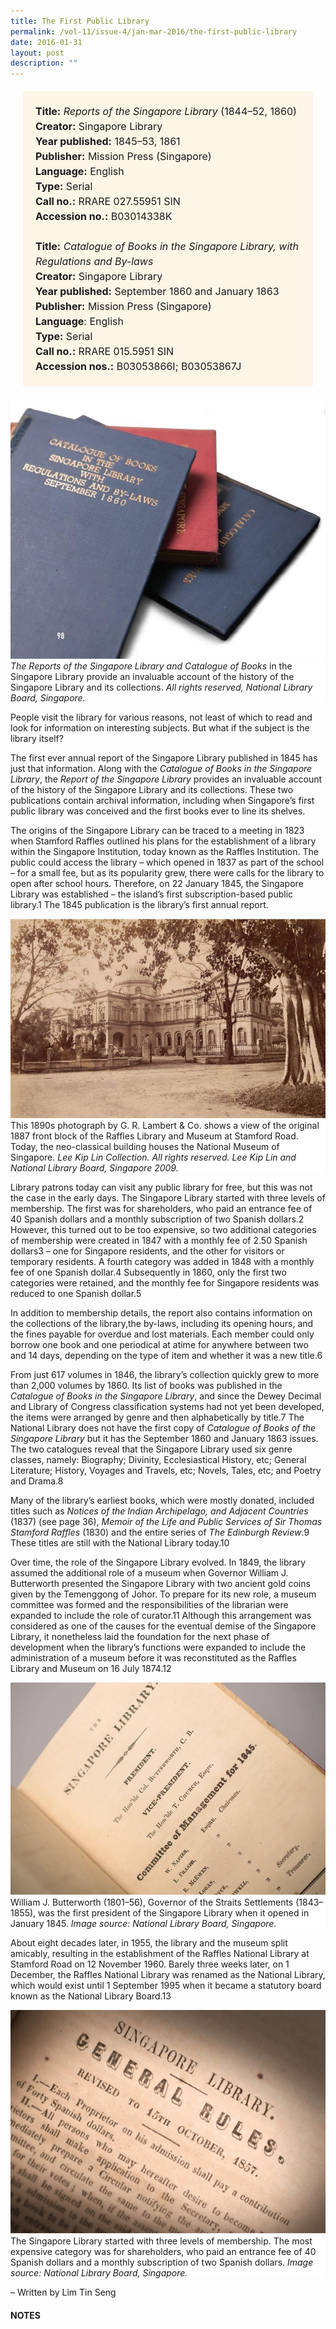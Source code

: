 ```yaml
---
title: The First Public Library
permalink: /vol-11/issue-4/jan-mar-2016/the-first-public-library
date: 2016-01-31
layout: post
description: ""
---
```

<span style="background-colour: #fdf5e6; padding: 20px; margin: 20px; background:#fdf5e6; display:block; font-size:1rem; line-height:1.5rem;"> 
	<b>Title:</b> <i>Reports of the Singapore Library</i> 
(1844–52, 1860)<br>
<b>Creator:</b> Singapore Library<br>
<b>Year published:</b> 1845–53, 1861<br>
<b>Publisher:</b> Mission Press (Singapore)<br>
<b>Language:</b> English<br>
<b>Type:</b> Serial<br>
<b>Call no.:</b> RRARE 027.55951 SIN<br>
<b>Accession no.:</b> B03014338K
	<br><br>
<b>Title:</b> <i>Catalogue of Books in the Singapore 
	Library, with Regulations and By-laws</i><br>
<b>Creator:</b> Singapore Library<br>
<b>Year published:</b> September 1860 and January 1863
<b>Publisher:</b> Mission Press (Singapore)<br>
<b>Language</b>: English<br>
<b>Type:</b> Serial<br>
<b>Call no.:</b> RRARE 015.5951 SIN<br>
<b>Accession nos.:</b> B03053866I; B03053867J
</span>

<img src="/images/vol-11-issue-4/the-first-public-library/L1.JPG">
<div style="background-color: white;"><i>The Reports of the Singapore Library and Catalogue of Books</i> in the Singapore Library provide an invaluable account of the history of the Singapore Library and its collections. <i>All rights reserved, National Library Board, Singapore.</i></div>

People visit the library for various reasons, not least of which to read and look for information on interesting subjects. But what if the subject is the library itself?

The first ever annual report of the Singapore Library published in 1845 has just that information. Along with the *Catalogue of Books in the Singapore Library*, the 
*Report of the Singapore Library* provides an invaluable account of the history of the Singapore Library and its collections. These two publications contain archival information, including when Singapore’s first public 
library was conceived and the first books ever to line its shelves.

The origins of the Singapore Library can be traced to a meeting in 1823 when Stamford Raffles outlined his plans for the establishment of a library within the Singapore Institution, today known as the Raffles Institution. The public could access the library – which opened in 1837 as part of the school – for a small fee, but as its popularity grew, there were calls for the library to open after school hours. Therefore, on 22 January 
1845, the Singapore Library was established – the island’s first subscription-based public library.1 The 1845 publication is the library’s first annual report.

<img src="/images/vol-11-issue-4/the-first-public-library/L2.JPG">
<div style="background-color: white;"> This 1890s photograph by G. R. Lambert & Co. shows a view 
of the original 1887 front block of the Raffles Library and Museum at Stamford Road. Today, the neo-classical building houses the National Museum of Singapore. <i>Lee Kip Lin Collection. All rights reserved. Lee Kip Lin and National Library Board, Singapore 2009.</i></div>

Library patrons today can visit any public library for free, but this was not the case in the early days. The Singapore Library started with three levels of membership. The first was for shareholders, who paid an entrance fee of 40 Spanish dollars and a monthly subscription of two Spanish dollars.2 However, this turned out to be too expensive, so two additional categories of membership were created in 1847 with a monthly fee of 2.50 Spanish dollars3 – one for Singapore residents, and the other for visitors or temporary residents. A fourth category was added in 1848 with a monthly fee of one Spanish dollar.4 Subsequently in 1860, only the first two categories were retained, and 
the monthly fee for Singapore residents was reduced to one Spanish dollar.5

In addition to membership details, the report also contains information on the collections of the library,the by-laws, including its opening hours, and the fines payable for overdue and lost materials. Each member 
could only borrow one book and one periodical at atime for anywhere between two and 14 days, depending on the type of item and whether it was a new title.6

From just 617 volumes in 1846, the library’s collection quickly grew to more than 2,000 volumes by 1860. Its list of books was published in the *Catalogue of Books in 
the Singapore Library*, and since the Dewey Decimal and Library of Congress classification systems had not yet been developed, the items were arranged by genre and then alphabetically by title.7 The National Library does not have the first copy of *Catalogue of Books of the Singapore Library* but it has the September 1860 and January 1863 issues. The two catalogues reveal that the Singapore Library used six genre classes, namely: Biography; Divinity, Ecclesiastical History, etc; General Literature; History, Voyages and Travels, etc; Novels, Tales, etc; and Poetry and Drama.8

Many of the library’s earliest books, which were mostly donated, included titles such as *Notices of the Indian Archipelago, and Adjacent Countries* (1837) (see page 36), *Memoir of the Life and Public Services of Sir Thomas Stamford Raffles* (1830) and the entire series of *The Edinburgh Review*.9 These titles are still with the National Library today.10

Over time, the role of the Singapore Library evolved. In 1849, the library assumed the additional role of a museum when Governor William J. Butterworth presented the Singapore Library with two ancient gold coins given by the Temenggong of Johor. To prepare for its new role, a museum committee was formed and 
the responsibilities of the librarian were expanded to include the role of curator.11 Although this arrangement was considered as one of the causes for the eventual demise of the Singapore Library, it nonetheless laid the foundation for the next phase of development when the library’s functions were expanded to include the administration of a museum before it was reconstituted 
as the Raffles Library and Museum on 16 July 1874.12

<img src="/images/vol-11-issue-4/the-first-public-library/L3.JPG">
<div style="background-color: white;">William J. Butterworth (1801–56), Governor of the Straits 
Settlements (1843–1855), was the first president of the Singapore Library when it opened in January 1845. <i>Image source: National Library Board, Singapore.</i></div>

About eight decades later, in 1955, the library and the museum split amicably, resulting in the establishment of the Raffles National Library at Stamford Road on 12 November 1960. Barely three weeks later, on 1 December, the Raffles National Library was renamed as the National Library, which would exist until 1 September 1995 when it became a statutory board known as the 
National Library Board.13

<img src="/images/vol-11-issue-4/the-first-public-library/L4.JPG">
<div style="background-color: white;">The Singapore Library started with three levels of membership. 
The most expensive category was for shareholders, who paid an entrance fee of 40 Spanish dollars and a monthly subscription of two Spanish dollars. <i>Image source: National Library Board, Singapore.</i></div>

– Written by Lim Tin Seng

#### **NOTES**
[^1]:Seet, K. K. (1983). [*A place for the people*](http://eservice.nlb.gov.sg/item_holding_s.aspx?bid=4082325) (pp. 5–8). Singapore: Times Books International. Call no.: RSING 027.55957 SEE-[LIB]
[^2]:Singapore Library. (1847). [*The second report of the Singapore Library 1846*](https://eresources.nlb.gov.sg/printheritage/detail/3c12fae7-bfb5-4524-ab57-892031e43abc.aspx) (pp. 4-5).  Singapore: Singapore Library. Microfilm: NL 5040
[^3]:[Seet](https://eservice.nlb.gov.sg/item_holding.aspx?bid=4082325), 1983, pp. 17–18; Singapore Library. (1848). [*The third Report of the Singapore Library 1847*](https://eresources.nlb.gov.sg/printheritage/detail/3c12fae7-bfb5-4524-ab57-892031e43abc.aspx) (p. 11).  Singapore: Singapore Library. Microfilm: NL 5040
[^4]:Singapore Library. (1849). The fourth Report of the Singapore Library 1848 (p. 5).  Singapore: Singapore Library. Microfilm: NL 5040
[^5]:Singapore Library. (1861). The fifteenth report of the Singapore Library 1860 (p. 5). Singapore: Singapore Library. Microfilm: NL 5040
[^6]:Singapore Library. (1845). The first report of the Singapore Library 1844 (pp. 4–7).  Singapore: Singapore Library. Microfilm: NL 5040; Singapore Library. (1860). Catalogue of books in the Singapore Library, with regulations and by-laws, September 1860 (p. 6). Singapore: The Mission Press. Microfilm: NL 2805.
[^7]:Singapore Library, 1847, p. 6; Singapore Library, 1845, p. 6; Singapore Library, 1860, pp. 1–41.
[^8]:Singapore Library, 1860, pp. 1–41.
[^9]:Singapore Library, 1845, pp. 9–11.  
[^10]:Chan, F. W., et. al. (2008). Catalogue of rare materials in Lee Kong Chian Reference Library. Singapore: National Library Board. Call no.: RSING 016.95 CAT-[LIB]
[^11]:Singapore Library. (1850). The fifth report of the Singapore Library 1849 (pp. 10–12, 20–21). Singapore: Singapore Library. Microfilm: NL 5040
[^12]:Seet, 1983, pp. 19–20.
[^13]:Ministry of Communications and Information. (2014, November 20). Milestones in libraries. Retrieved from Ministry of Communications and Information website.
